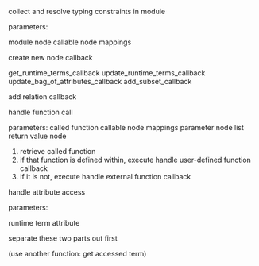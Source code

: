 collect and resolve typing constraints in module

parameters:

module node
callable node mappings

create new node callback

get_runtime_terms_callback
update_runtime_terms_callback
update_bag_of_attributes_callback
add_subset_callback

add relation callback

handle function call

parameters:
called function
callable node mappings
parameter node list
return value node

1. retrieve called function
2. if that function is defined within, execute handle user-defined function callback
3. if it is not, execute handle external function callback

handle attribute access

parameters:

runtime term
attribute

separate these two parts out first

(use another function: get accessed term)

